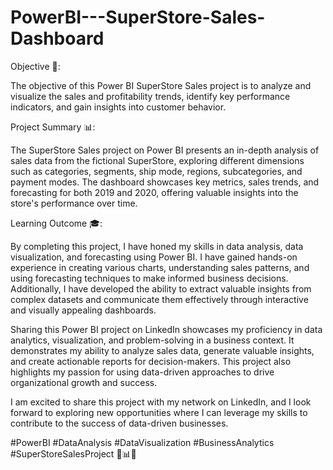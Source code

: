 # PowerBI---SuperStore-Sales-Dashboard

Objective 🎯:

The objective of this Power BI SuperStore Sales project is to analyze and visualize the sales and profitability trends, identify key performance indicators, and gain insights into customer behavior. 



Project Summary 📊:

The SuperStore Sales project on Power BI presents an in-depth analysis of sales data from the fictional SuperStore, exploring different dimensions such as categories, segments, ship mode, regions, subcategories, and payment modes. The dashboard showcases key metrics, sales trends, and forecasting for both 2019 and 2020, offering valuable insights into the store's performance over time.



Learning Outcome 🎓:

By completing this project, I have honed my skills in data analysis, data visualization, and forecasting using Power BI. I have gained hands-on experience in creating various charts, understanding sales patterns, and using forecasting techniques to make informed business decisions. Additionally, I have developed the ability to extract valuable insights from complex datasets and communicate them effectively through interactive and visually appealing dashboards.



Sharing this Power BI project on LinkedIn showcases my proficiency in data analytics, visualization, and problem-solving in a business context. It demonstrates my ability to analyze sales data, generate valuable insights, and create actionable reports for decision-makers. This project also highlights my passion for using data-driven approaches to drive organizational growth and success.



I am excited to share this project with my network on LinkedIn, and I look forward to exploring new opportunities where I can leverage my skills to contribute to the success of data-driven businesses. 



#PowerBI #DataAnalysis #DataVisualization #BusinessAnalytics #SuperStoreSalesProject 🚀📊💼

